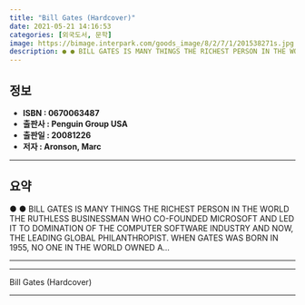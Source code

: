 ```yaml
---
title: "Bill Gates (Hardcover)"
date: 2021-05-21 14:16:53
categories: [외국도서, 문학]
image: https://bimage.interpark.com/goods_image/8/2/7/1/201538271s.jpg
description: ● ● BILL GATES IS MANY THINGS THE RICHEST PERSON IN THE WORLD THE RUTHLESS BUSINESSMAN WHO CO-FOUNDED MICROSOFT AND LED IT TO DOMINATION OF THE COMPUTER SOFTW
---
```


## **정보**

- **ISBN : 0670063487**
- **출판사 : Penguin Group USA**
- **출판일 : 20081226**
- **저자 : Aronson, Marc**

------



## **요약**

●  ●  BILL GATES IS MANY THINGS THE RICHEST PERSON IN THE WORLD THE RUTHLESS BUSINESSMAN WHO CO-FOUNDED MICROSOFT AND LED IT TO DOMINATION OF THE COMPUTER SOFTWARE INDUSTRY AND NOW, THE LEADING GLOBAL PHILANTHROPIST. WHEN GATES WAS BORN IN 1955, NO ONE IN THE WORLD OWNED A... 

------



------


Bill Gates (Hardcover) 

------


